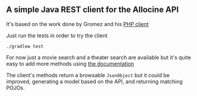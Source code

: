 ## A simple Java REST client for the Allocine API

It's based on the work done by Gromez and his [PHP client](https://github.com/gromez/allocine-api)

Just run the tests in order to try the client
```
./gradlew test
```

For now just a movie search and a theater search are available but it's quite easy to add more methods using [the documentation](https://wiki.gromez.fr/dev/api/allocine_v3)

The client's methods return a browsable `JsonObject` but it could be improved, generating a model based on the API, and returning matching POJOs.
